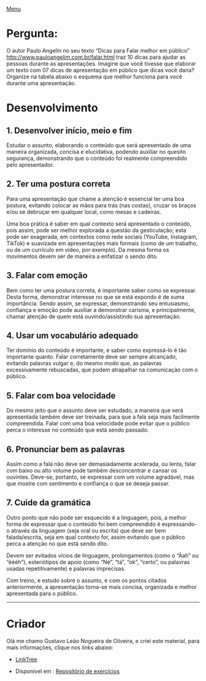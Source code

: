 [Menu](../README.md)

# Pergunta:

O autor Paulo Angelin no seu texto “Dicas para Falar melhor em público” http://www.pauloangelim.com.br/falar.html traz 10 dicas para ajudar as pessoas durante as apresentações. Imagine que você tivesse que elaborar um texto com 07 dicas de apresentação em público que dicas você daria? Organize na tabela abaixo o esquema que melhor funciona para você durante uma apresentação.

# Desenvolvimento

## 1. Desenvolver início, meio e fim

Estudar o assunto, elaborando o conteúdo que será apresentado de uma maneira organizada, concisa e elucidativa, podendo auxiliar no quesito segurança, demonstrando que o conteúdo foi realmente compreendido pelo apresentador.

## 2. Ter uma postura correta

Para uma apresentação que chame a atenção é essencial ter uma boa postura, evitando colocar as mãos para trás (nas costas), cruzar os braços e/ou se debruçar em qualquer local, como mesas e cadeiras.

Uma boa prática é saber em qual contexto será apresentado o conteúdo, pois assim, pode ser melhor explorada a questão da gesticulação; esta pode ser exagerada, em contextos como rede sociais (YouTube, Instagram, TikTok) e suavizada em apresentações mais formais (como de um trabalho, ou de um currículo em vídeo, por exemplo). Da mesma forma os movimentos devem ser de maneira a enfatizar o sendo dito.

## 3. Falar com emoção

Bem como ter uma postura correta, é importante saber como se expressar. Desta forma, demonstrar interesse no que se está expondo é de suma importância. Sendo assim, se expressar, demonstrando seu entusiasmo, confiança e emoção pode auxiliar a demonstrar carisma, e principalmente, chamar atenção de quem está ouvindo/assistindo sua apresentação.

## 4. Usar um vocabulário adequado

Ter domínio do conteúdo é importante, e saber como expressá-lo é tão importante quanto. Falar corretamente deve ser sempre alcançado, evitando palavras vulgar e, do mesmo modo que, as palavras excessivamente rebuscadas, que podem atrapalhar na comunicação com o público.

## 5. Falar com boa velocidade

Do mesmo jeito que o assunto deve ser estudado, a maneira que será apresentada também deve ser treinada, para que a fala seja mais facilmente compreendida. Falar com uma boa velocidade pode evitar que o público perca o interesse no conteúdo que está sendo passado. 

## 6. Pronunciar bem as palavras

Assim como a fala não deve ser demasiadamente acelerada, ou lenta, falar com baixo ou alto volume pode também desconcentrar e cansar os ouvintes. Deve-se, portanto, se expressar com um volume agradável, mas que mostre com sentimento e confiança o que se deseja passar. 

## 7. Cuide da gramática

Outro ponto que não pode ser esquecido é a linguagem, pois, a melhor forma de expressar que o conteúdo foi bem compreendido é expressando-o através da linguagem (seja oral ou escrita) que deve ser bem falada/escrita, seja em qual contexto for, assim evitando que o público perca a atenção no que está sendo dito.

Devem ser evitados vícios de linguagem, prolongamentos (como o “Ãah” ou “éééh”), esteriótipos de apoio (como “Né”, “tá”, “ok”, “certo”, ou palavras usadas repetitivamente) e palavras imprecisas.

Com treino, e estudo sobre o assunto, e com os pontos citados anteriormente, a apresentação torna-se mais concisa, organizada e melhor apresentada para o público. 

---

# Criador

Olá me chamo Gustavo Leão Nogueira de Oliveira, e criei este material, para mais informações, clique nos links abaixo:

* [LinkTree](https://www.linktree.com.br/gusleaooliveira)


* Disponível em : [Repositório de exercícios](https://gusleaooliveira.github.io/posts/)

